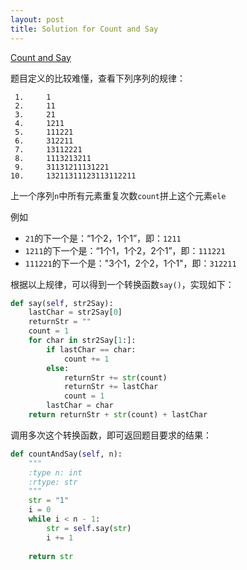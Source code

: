 ```yaml
---
layout: post
title: Solution for Count and Say
---
```


[Count and Say](https://leetcode.com/problems/count-and-say/description/)

题目定义的比较难懂，查看下列序列的规律：
```
 1.     1
 2.     11
 3.     21
 4.     1211
 5.     111221 
 6.     312211
 7.     13112221
 8.     1113213211
 9.     31131211131221
10.     13211311123113112211
```

上一个序列`n`中所有元素重复次数`count`拼上这个元素`ele`
   
例如
- `21`的下一个是：“1个2，1个1”，即：`1211`
- `1211`的下一个是：“1个1，1个2，2个1”，即：`111221`
- `111221`的下一个是："3个1，2个2，1个1"，即：`312211`

根据以上规律，可以得到一个转换函数`say()`，实现如下：

```python
def say(self, str2Say):
    lastChar = str2Say[0]
    returnStr = ""
    count = 1
    for char in str2Say[1:]:
        if lastChar == char:
            count += 1
        else:
            returnStr += str(count)
            returnStr += lastChar
            count = 1
        lastChar = char
    return returnStr + str(count) + lastChar
```

调用多次这个转换函数，即可返回题目要求的结果：

```python
def countAndSay(self, n):
    """
    :type n: int
    :rtype: str
    """
    str = "1"
    i = 0
    while i < n - 1: 
        str = self.say(str)
        i += 1
    
    return str
```